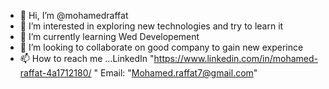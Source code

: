 - 👋 Hi, I’m @mohamedraffat
- 👀 I’m interested in exploring new technologies and try to learn it 
- 🌱 I’m currently learning Wed Developement 
- 💞️ I’m looking to collaborate on good company to gain new experince 
- 📫 How to reach me ...LinkedIn "https://www.linkedin.com/in/mohamed-raffat-4a1712180/ "
      Email: "Mohamed.raffat7@gmail.com"

<!---
mohamedraffat/mohamedraffat is a ✨ special ✨ repository because its `README.md` (this file) appears on your GitHub profile.
You can click the Preview link to take a look at your changes.
--->
